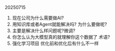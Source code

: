 20250715

1. 现在公司为什么需要做AI?
2. 用知识库或者Agent就能解决吗? 为什么要做呢?
3. 主要是解决什么样问题呢?微调?
4. 你怎么认为大模型真的就理解你这个数据了 术语?
5. 强化学习项目 优化前和优化后有什么不一样


